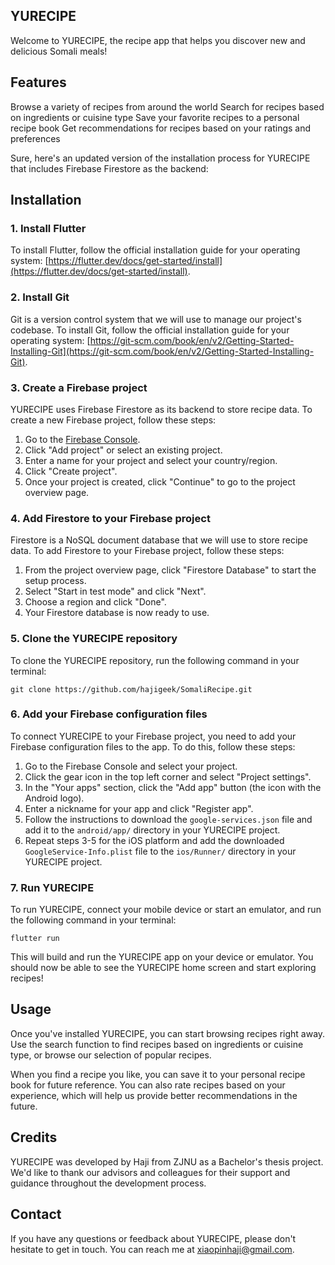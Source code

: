 ## YURECIPE
Welcome to YURECIPE, the recipe app that helps you discover new and delicious Somali meals!

## Features
Browse a variety of recipes from around the world
Search for recipes based on ingredients or cuisine type
Save your favorite recipes to a personal recipe book
Get recommendations for recipes based on your ratings and preferences

Sure, here's an updated version of the installation process for YURECIPE that includes Firebase Firestore as the backend:

## Installation

### 1. Install Flutter

To install Flutter, follow the official installation guide for your operating system: [https://flutter.dev/docs/get-started/install](https://flutter.dev/docs/get-started/install).

### 2. Install Git

Git is a version control system that we will use to manage our project's codebase. To install Git, follow the official installation guide for your operating system: [https://git-scm.com/book/en/v2/Getting-Started-Installing-Git](https://git-scm.com/book/en/v2/Getting-Started-Installing-Git).

### 3. Create a Firebase project

YURECIPE uses Firebase Firestore as its backend to store recipe data. To create a new Firebase project, follow these steps:

1. Go to the [Firebase Console](https://console.firebase.google.com/).
2. Click "Add project" or select an existing project.
3. Enter a name for your project and select your country/region.
4. Click "Create project".
5. Once your project is created, click "Continue" to go to the project overview page.

### 4. Add Firestore to your Firebase project

Firestore is a NoSQL document database that we will use to store recipe data. To add Firestore to your Firebase project, follow these steps:

1. From the project overview page, click "Firestore Database" to start the setup process.
2. Select "Start in test mode" and click "Next".
3. Choose a region and click "Done".
4. Your Firestore database is now ready to use.

### 5. Clone the YURECIPE repository

To clone the YURECIPE repository, run the following command in your terminal:

```
git clone https://github.com/hajigeek/SomaliRecipe.git
```



### 6. Add your Firebase configuration files

To connect YURECIPE to your Firebase project, you need to add your Firebase configuration files to the app. To do this, follow these steps:

1. Go to the Firebase Console and select your project.
2. Click the gear icon in the top left corner and select "Project settings".
3. In the "Your apps" section, click the "Add app" button (the icon with the Android logo).
4. Enter a nickname for your app and click "Register app".
5. Follow the instructions to download the `google-services.json` file and add it to the `android/app/` directory in your YURECIPE project.
6. Repeat steps 3-5 for the iOS platform and add the downloaded `GoogleService-Info.plist` file to the `ios/Runner/` directory in your YURECIPE project.

### 7. Run YURECIPE

To run YURECIPE, connect your mobile device or start an emulator, and run the following command in your terminal:

```
flutter run
```

This will build and run the YURECIPE app on your device or emulator. You should now be able to see the YURECIPE home screen and start exploring recipes!

## Usage
Once you've installed YURECIPE, you can start browsing recipes right away. Use the search function to find recipes based on ingredients or cuisine type, or browse our selection of popular recipes.

When you find a recipe you like, you can save it to your personal recipe book for future reference. You can also rate recipes based on your experience, which will help us provide better recommendations in the future.

## Credits
YURECIPE was developed by Haji from ZJNU as a Bachelor's thesis project. We'd like to thank our advisors and colleagues for their support and guidance throughout the development process.



## Contact
If you have any questions or feedback about YURECIPE, please don't hesitate to get in touch. You can reach me at xiaopinhaji@gmail.com.